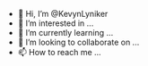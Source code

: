 - 👋 Hi, I’m @KevynLyniker
- 👀 I’m interested in ...
- 🌱 I’m currently learning ...
- 💞️ I’m looking to collaborate on ...
- 📫 How to reach me ...

<!---
KevynLyniker/KevynLyniker is a ✨ special ✨ repository because its `README.md` (this file) appears on your GitHub profile.
You can click the Preview link to take a look at your changes.
--->
